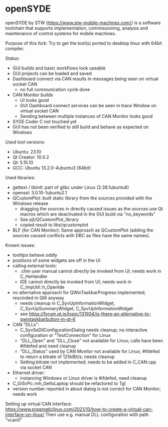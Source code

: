 # openSYDE

openSYDE by STW (https://www.stw-mobile-machines.com/) is a software toolchain that supports implementation, commissioning, analysis and maintenance of control systems for mobile machines.

Purpose of this fork: Try to get the tool(s) ported to desktop linux with 64bit compiler.

Status:
* GUI builds and basic workflows look useable
* GUI projects can be loaded and saved
* Dashboard connect via CAN results in messages being seen on virtual socket CAN
  * no full communication cycle done
* CAN Monitor builds
  * UI looks good
  * GUI Dashboard connect services can be seen in trace Window on virtual socket CAN
  * Sending between multiple instances of CAN Monitor looks good
* SYDE Coder C not touched yet
* GUI has not been verified to still build and behave as expected on Windows

Used tool versions:
* Ubuntu: 23.10
* Qt Creator: 10.0.2
* Qt: 5.15.10
* GCC: Ubuntu 13.2.0-4ubuntu3 (64bit)

Used libraries:
* gettext / libintl: part of glibc under Linux (2.38.1ubuntu6)
* openssl: 3.0.10-1ubuntu2.1
* QCustomPlot: built static library from the sources provided with the Windows release
  * dragging the sources in directly caused issues as the sources use Qt macros which are deactivated in the GUI build via "no_keywords"
  * See pjt/QCustomPlot_library
  * copied result to libs/qcustomplot
* BLF (for CAN Monitor): Same approach as QCustomPlot (adding the sources caused conflicts with DBC as files have the same names).

Known issues:
* tooltips behave oddly
* positions of some widgets are off in the UI
* calling external tools:
  * .chm user manual cannot directly be invoked from UI; needs work in C_HeHandler
  * IDE cannot directly be invoked from UI; needs work in C_ImpUtil::h_OpenIde
* no alternative approach for QWinTaskbarProgress implemented; rescinded in Qt6 anyway
  * needs cleanup in C_SyvUpInformationWidget, C_SyvUpSummaryWidget, C_SyvUpInformationWidget
  * see https://forum.qt.io/topic/131934/is-there-an-alternative-to-qwintaskbarbutton-in-qt-6
* CAN "DLLs":
  * C_SyvSeDllConfigurationDialog needs cleanup; no interactive configuration or "TestConnection" for Linux
  * "DLL_Open" and "DLL_Close" not available for Linux; calls have been #ifdefed and need cleanup
  * "DLL_Status" used by CAN Monitor not available for Linux; #ifdefed to return a bitrate of 125kBit/s; needs cleanup
  * Setting bitrate not implemented; needs to be added in C_CAN.cpp via socket CAN
* Ethernet driver:
  * instancing Windows or Linux driver is #ifdefed, need cleanup
* C_GiSvPc::mh_GetIsLaptop should be refactored to Tgl
* version number reported in about dialog is not correct for CAN Monitor; needs work

Setting up virtual CAN interface:
https://www.pragmaticlinux.com/2021/10/how-to-create-a-virtual-can-interface-on-linux/
Then use e.g. manual DLL configuration with path "vcan0"


